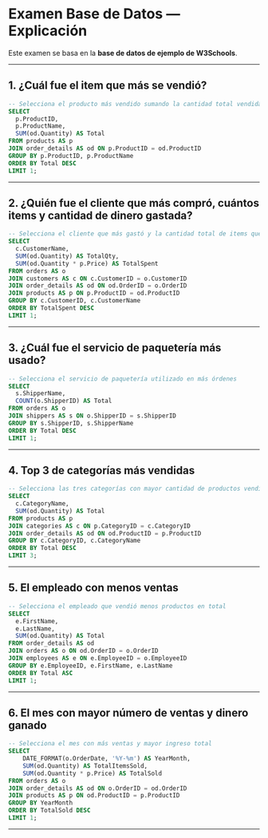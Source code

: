 # Examen Base de Datos — Explicación

Este examen se basa en la **base de datos de ejemplo de W3Schools**.  

---

## 1. ¿Cuál fue el item que más se vendió?

```sql
-- Selecciona el producto más vendido sumando la cantidad total vendida de cada producto
SELECT 
  p.ProductID, 
  p.ProductName, 
  SUM(od.Quantity) AS Total 
FROM products AS p
JOIN order_details AS od ON p.ProductID = od.ProductID
GROUP BY p.ProductID, p.ProductName  
ORDER BY Total DESC
LIMIT 1;
```

---

## 2. ¿Quién fue el cliente que más compró, cuántos items y cantidad de dinero gastada?

```sql
-- Selecciona el cliente que más gastó y la cantidad total de items que compró
SELECT 
  c.CustomerName, 
  SUM(od.Quantity) AS TotalQty,
  SUM(od.Quantity * p.Price) AS TotalSpent 
FROM orders AS o 
JOIN customers AS c ON c.CustomerID = o.CustomerID
JOIN order_details AS od ON od.OrderID = o.OrderID
JOIN products AS p ON p.ProductID = od.ProductID
GROUP BY c.CustomerID, c.CustomerName
ORDER BY TotalSpent DESC
LIMIT 1;
```

---

## 3. ¿Cuál fue el servicio de paquetería más usado?

```sql
-- Selecciona el servicio de paquetería utilizado en más órdenes
SELECT 
  s.ShipperName,
  COUNT(o.ShipperID) AS Total 
FROM orders AS o
JOIN shippers AS s ON o.ShipperID = s.ShipperID
GROUP BY s.ShipperID, s.ShipperName
ORDER BY Total DESC
LIMIT 1;
```

---

## 4. Top 3 de categorías más vendidas

```sql
-- Selecciona las tres categorías con mayor cantidad de productos vendidos
SELECT 
  c.CategoryName, 
  SUM(od.Quantity) AS Total 
FROM products AS p 
JOIN categories AS c ON p.CategoryID = c.CategoryID
JOIN order_details AS od ON od.ProductID = p.ProductID
GROUP BY c.CategoryID, c.CategoryName
ORDER BY Total DESC 
LIMIT 3;
```

---

## 5. El empleado con menos ventas

```sql
-- Selecciona el empleado que vendió menos productos en total
SELECT 
  e.FirstName, 
  e.LastName, 
  SUM(od.Quantity) AS Total 
FROM order_details AS od 
JOIN orders AS o ON od.OrderID = o.OrderID
JOIN employees AS e ON e.EmployeeID = o.EmployeeID
GROUP BY e.EmployeeID, e.FirstName, e.LastName
ORDER BY Total ASC
LIMIT 1;
```

---

## 6. El mes con mayor número de ventas y dinero ganado

```sql
-- Selecciona el mes con más ventas y mayor ingreso total
SELECT 
    DATE_FORMAT(o.OrderDate, '%Y-%m') AS YearMonth, 
    SUM(od.Quantity) AS TotalItemsSold, 
    SUM(od.Quantity * p.Price) AS TotalSold
FROM orders AS o
JOIN order_details AS od ON o.OrderID = od.OrderID
JOIN products AS p ON od.ProductID = p.ProductID
GROUP BY YearMonth
ORDER BY TotalSold DESC
LIMIT 1;
```

---
